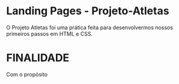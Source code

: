 # Landing Pages - Projeto-Atletas

O Projeto Atletas foi uma prática feita para desenvolvermos nossos primeiros passos em HTML e CSS.

# FINALIDADE

Com o propósito 
